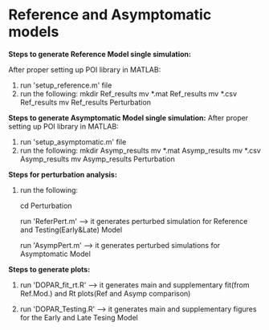 # Reference and Asymptomatic models

**Steps to generate Reference Model single simulation:**

After proper setting up POI library in MATLAB:
1) run 'setup_reference.m' file
2) run the following:
  mkdir Ref_results
  mv *.mat Ref_results
  mv *.csv Ref_results
  mv Ref_results Perturbation

**Steps to generate Asymptomatic Model single simulation:**
After proper setting up POI library in MATLAB:
1) run 'setup_asymptomatic.m' file
2) run the following:
  mkdir Asymp_results
  mv *.mat Asymp_results
  mv *.csv Asymp_results
  mv Asymp_results Perturbation

**Steps for perturbation analysis:**
1) run the following:

    cd Perturbation
    
    run 'ReferPert.m' --> it generates perturbed simulation for Reference and Testing(Early&Late) Model
    
    run 'AsympPert.m' --> it generates perturbed simulations for Asymptomatic Model

**Steps to generate plots:**
1) run 'DOPAR_fit_rt.R' --> it generates main and supplementary fit(from Ref.Mod.) and Rt plots(Ref and Asymp comparison)

2) run 'DOPAR_Testing.R' --> it generates main and supplementary figures for the Early and Late Tesing Model

